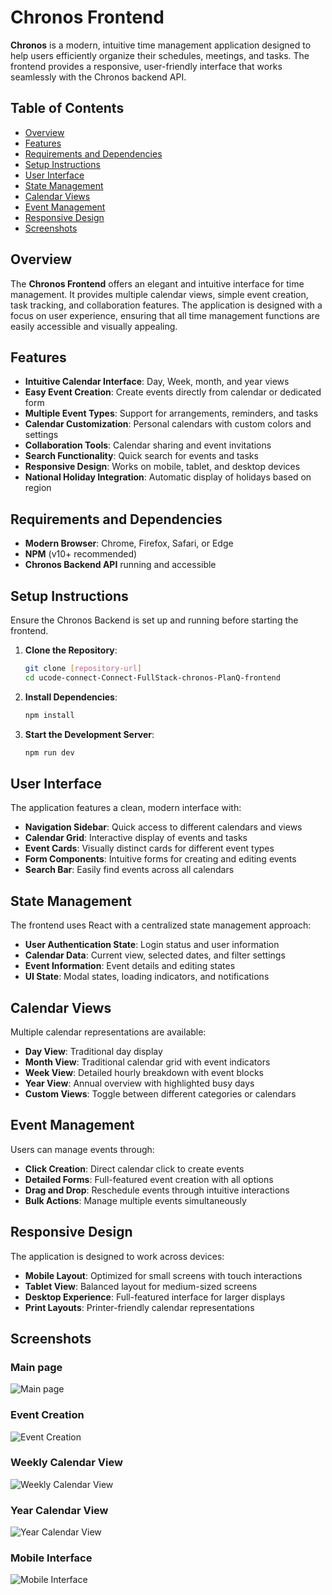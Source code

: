 # Chronos Frontend

**Chronos** is a modern, intuitive time management application designed to help users efficiently organize their schedules, meetings, and tasks. The frontend provides a responsive, user-friendly interface that works seamlessly with the Chronos backend API.

## Table of Contents
- [Overview](#overview)
- [Features](#features)
- [Requirements and Dependencies](#requirements-and-dependencies)
- [Setup Instructions](#setup-instructions)
- [User Interface](#user-interface)
- [State Management](#state-management)
- [Calendar Views](#calendar-views)
- [Event Management](#event-management)
- [Responsive Design](#responsive-design)
- [Screenshots](#screenshots)

## Overview
The **Chronos Frontend** offers an elegant and intuitive interface for time management. It provides multiple calendar views, simple event creation, task tracking, and collaboration features. The application is designed with a focus on user experience, ensuring that all time management functions are easily accessible and visually appealing.

## Features
- **Intuitive Calendar Interface**: Day, Week, month, and year views
- **Easy Event Creation**: Create events directly from calendar or dedicated form
- **Multiple Event Types**: Support for arrangements, reminders, and tasks
- **Calendar Customization**: Personal calendars with custom colors and settings
- **Collaboration Tools**: Calendar sharing and event invitations
- **Search Functionality**: Quick search for events and tasks
- **Responsive Design**: Works on mobile, tablet, and desktop devices
- **National Holiday Integration**: Automatic display of holidays based on region

## Requirements and Dependencies
- **Modern Browser**: Chrome, Firefox, Safari, or Edge
- **NPM** (v10+ recommended)
- **Chronos Backend API** running and accessible

## Setup Instructions

Ensure the Chronos Backend is set up and running before starting the frontend.

1. **Clone the Repository**:
   ```bash
   git clone [repository-url]
   cd ucode-connect-Connect-FullStack-chronos-PlanQ-frontend
   ```

2. **Install Dependencies**:
   ```bash
   npm install
   ```


3. **Start the Development Server**:
   ```bash
   npm run dev
   ```

## User Interface
The application features a clean, modern interface with:
- **Navigation Sidebar**: Quick access to different calendars and views
- **Calendar Grid**: Interactive display of events and tasks
- **Event Cards**: Visually distinct cards for different event types
- **Form Components**: Intuitive forms for creating and editing events
- **Search Bar**: Easily find events across all calendars

## State Management
The frontend uses React with a centralized state management approach:
- **User Authentication State**: Login status and user information
- **Calendar Data**: Current view, selected dates, and filter settings
- **Event Information**: Event details and editing states
- **UI State**: Modal states, loading indicators, and notifications

## Calendar Views
Multiple calendar representations are available:
- **Day View**: Traditional day display 
- **Month View**: Traditional calendar grid with event indicators
- **Week View**: Detailed hourly breakdown with event blocks
- **Year View**: Annual overview with highlighted busy days
- **Custom Views**: Toggle between different categories or calendars

## Event Management
Users can manage events through:
- **Click Creation**: Direct calendar click to create events
- **Detailed Forms**: Full-featured event creation with all options
- **Drag and Drop**: Reschedule events through intuitive interactions
- **Bulk Actions**: Manage multiple events simultaneously

## Responsive Design
The application is designed to work across devices:
- **Mobile Layout**: Optimized for small screens with touch interactions
- **Tablet View**: Balanced layout for medium-sized screens
- **Desktop Experience**: Full-featured interface for larger displays
- **Print Layouts**: Printer-friendly calendar representations

## Screenshots

### Main page
![Main page](docs/main.png)

### Event Creation
![Event Creation](docs/event_creation.png)

### Weekly Calendar View
![Weekly Calendar View](docs/events.png)

### Year Calendar View
![Year Calendar View](docs/year_calendar.png)

### Mobile Interface
![Mobile Interface](docs/mobile.png)
